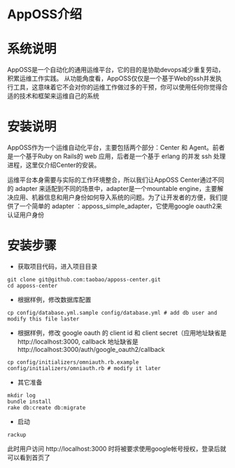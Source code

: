 AppOSS介绍
==========

# 系统说明 #
AppOSS是一个自动化的通用运维平台，它的目的是协助devops减少重复劳动，积累运维工作实践。
从功能角度看，AppOSS仅仅是一个基于Web的ssh并发执行工具，这意味着它不会对你的运维工作做过多的干预，你可以使用任何你觉得合适的技术和框架来运维自己的系统

# 安装说明 #
AppOSS作为一个运维自动化平台，主要包括两个部分：Center 和 Agent。前者是一个基于Ruby on Rails的 web 应用，后者是一个基于 erlang 的并发 ssh 处理进程，这里仅介绍Center的安装。

运维平台本身需要与实际的工作环境整合，所以我们让AppOSS Center通过不同的 adapter 来适配到不同的场景中，adapter是一个mountable engine，主要解决应用、机器信息和用户身份如何导入系统的问题。为了让开发者的方便，我们提供了一个简单的 adapter ：apposs\_simple\_adapter，它使用google oauth2来认证用户身份

# 安装步骤 #
* 获取项目代码，进入项目目录
```
git clone git@github.com:taobao/apposs-center.git
cd apposs-center
```
* 根据样例，修改数据库配置
```
cp config/database.yml.sample config/database.yml # add db user and modify this file laster
```
* 根据样例，修改 google oauth 的 client id 和 client secret（应用地址缺省是 http://localhost:3000, callback 地址缺省是 http://localhost:3000/auth/google_oauth2/callback
```
cp config/initializers/omniauth.rb.example config/initializers/omniauth.rb # modify it later
```
* 其它准备
```
mkdir log
bundle install
rake db:create db:migrate
```
* 启动
```
rackup
```
此时用户访问 http://localhost:3000 时将被要求使用google帐号授权，登录后就可以看到首页了


